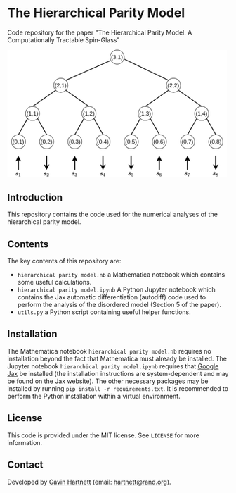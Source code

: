 # The Hierarchical Parity Model
Code repository for the paper "The Hierarchical Parity Model: A Computationally Tractable Spin-Glass"

<img src="figures/binary_tree.png" alt="comparison" width="500"/>

## Introduction
This repository contains the code used for the numerical analyses of the hierarchical parity model.

## Contents
The key contents of this repository are:
- `hierarchical parity model.nb` a Mathematica notebook which contains some useful calculations.
- `hierarchical parity model.ipynb` A Python Jupyter notebook which contains the Jax automatic differentiation (autodiff) code used to perform the analysis of the disordered model (Section 5 of the paper).
- `utils.py` a Python script containing useful helper functions.

## Installation
The Mathematica notebook `hierarchical parity model.nb` requires no installation beyond the fact that Mathematica must already be installed. The Jupyter notebook `hierarchical parity model.ipynb` requires that [Google Jax](https://github.com/google/jax) be installed (the installation instructions are system-dependent and may be found on the Jax website). The other necessary packages may be installed by running `pip install -r requirements.txt`. It is recommended to perform the Python installation within a virtual environment.

## License
This code is provided under the MIT license. See `LICENSE` for more information.

## Contact
Developed by [Gavin Hartnett](https://www.rand.org/about/people/h/hartnett_gavin_s.html) (email: hartnett@rand.org).
